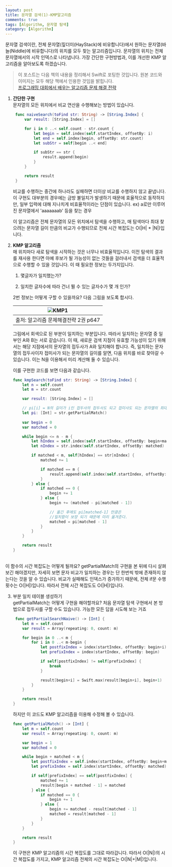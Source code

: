 ```yaml
---
layout: post
title: 문자열 검색(1)-KMP알고리즘
comments: true
tags: [Algorithm, 문자열 탐색]
category: [Algorithm]
---  
```


문자열 검색이란, 전체 문자열(짚더미(HayStack)에 비유합니다)에서 원하는 문자열(바늘(Niddle)에 비유합니다)의 위치를 모두 찾는 알고리즘입니다. 문자열의 위치는 전체 문자열에서의 시작 인덱스로 나타냅니다. 가장 간단한 구현방법과, 이를 개선한 KMP 알고리즘을 알아보도록 하겠습니다.

> 이 포스트는 다음 책의 내용을 정리해서 Swift로 포팅한 것입니다. 원본  코드와 이미지는 모두 해당 책에서 인용한 것임을 밝힙니다.  
> [프로그래밍 대회에서 배우는 알고리즘 문제 해결 전략](http://www.yes24.com/Product/Goods/8006522?Acode=101)

1. **간단한 구현**  
   문자열의 모든 위치에서 비교 연산을 수행해보는 방법이 있습니다. 

   ```swift
    func naiveSearch(toFind str: String) -> [String.Index] {
        var result: [String.Index] = []

        for i in 0 ..< self.count - str.count {
            let begin = self.index(self.startIndex, offsetBy: i)
            let end = self.index(begin, offsetBy: str.count)
            let subStr = self[begin ..< end]

            if subStr == str {
                result.append(begin)
            }
        }

        return result
    }
   ```  

   비교를 수행하는 중간에 하나라도 실패하면 더이상 비교를 수행하지 않고 끝냅니다. 이 구현도 대부분의 경우에는 금방 불일치가 발생하기 때문에 효율적으로 동작하지만, 일부 입력에 대해 지나치게 비효율적이라는 단점이 있습니다. ex) a로만 이루어진 문자열에서 'aaaaaaab' 등을 찾는 경우  

   이 알고리즘은 전체 문자열의 모든 위치에서 탐색을 수행하고, 매 탐색마다 최대 찾으려는 문자열 길이 만큼의 비교가 수행되므로 전체 시간 복잡도는 O(\|H\| * \|N\|)입니다.  

2. **KMP 알고리즘**  
    매 위치마다 새로 탐색을 시작하는 것은 너무나 비효율적입니다. 이전 탐색의 결과를 재사용 한다면 아예 후보가 될 가능성이 없는 것들을 걸러내서 검색을 더 효율적으로 수행할 수 있을 것입니다. 이 때 필요한 정보는 두가지입니다. 

    1. 몇글자가 일치했는가?
    
    2. 일치한 글자수에 따라 건너 뛸 수 있는 글자수가 몇 개 인가?

    2번 정보는 어떻게 구할 수 있을까요? 다음 그림을 보도록 합시다.

    |![KMP1]({{"/img/Algorithm/KMP1.JPG"}})|
    |:------------------------------------:|
    |출저: 알고리즘 문제해결전략 2권 p647  |  

    그림에서 회색으로 된 부분이 일치하는 부분입니다. 따라서 일치하는 문자열 중 일부인 A와 B는 서로 같습니다. 이 때, 새로운 검색 지점이 유효할 가능성이 있기 위해서는 해당 지점에서의 문자열의 접두사가 A와 일치해야 합니다. 즉, 일치하는 문자열의 접두사이자 접미사가 되는 문자열의 길이를 알면, 다음 위치를 바로 찾아갈 수 있습니다. 이는 N을 이용해서 미리 계산해 둘 수 있습니다.  

    이를 구현한 코드를 보면 다음과 같습니다.

    ```swift
    func kmpSearch(toFind str: String) -> [String.Index] {
        let n = self.count
        let m = str.count

        var result: [String.Index] = []

        // pi[i] = N의 길이가 i인 접두사의 접두사도 되고 접미사도 되는 문자열의 최대 길이
        let pi: [Int] = str.getPartialMatch()
        
        var begin = 0
        var matched = 0

        while begin <= n - m {
            let hIndex = self.index(self.startIndex, offsetBy: begin+matched)
            let nIndex = str.index(self.startIndex, offsetBy: matched)

            if matched < m, self[hIndex] == str[nIndex] {
                matched += 1

                if matched == m {
                    result.append(self.index(self.startIndex, offsetBy: begin))
                }
            } else {
                if matched == 0 {
                    begin += 1
                } else {
                    begin += (matched - pi[matched - 1])

                    // 옮긴 후에도 pi[matched-1] 만큼은
                    //일치함이 보장 되기 때문에 미리 옮겨준다.
                    matched = pi[matched - 1]
                }
            }
        }

        return result
    }
    ```
​   
    이 함수의 시간 복잡도는 어떻게 될까요? getPartialMatch의 구현을 본 뒤에 다시 살펴보긴 해야겠지만, 자세히 보면 문자 비교가 일치하는 경우는 단 한번씩 밖에 존재하지 않는다는 것을 알 수 있습니다. 비교가 실패해도 인덱스가 증가하기 때문에, 전체 if문 수행 횟수는 O(|H|)입니다. 따라서 전체 시간 복잡도도 O(\|H\|)입니다.

3. 부분 일치 테이블 생성하기  
    getPartialMatch는 어떻게 구현을 해야할까요? 처음 문자열 탐색 구현에서 본 방법으로 접두사를 구할 수도 있습니다. 가능한 모든 답을 시도해 보는 거죠

    ```swift
     func getPartialSearchNaive() -> [Int] {
        let m = self.count
        var result = Array(repeating: 0, count: m)

        for begin in 0 ..< m {
            for i in 0 ..< m-begin {
                let postfixIndex = index(startIndex, offsetBy: begin+i)
                let prefixIndex = index(startIndex, offsetBy: begin)

                if self[postfixIndex] != self[prefixIndex] {
                    break
                }

                result[begin+i] = Swift.max(result[begin+i], begin+1)
            }
        }

        return result
    }
    ``` 

    하지만 이 코드도 KMP 알고리즘을 이용해 수정해 볼 수 있습니다.

    ```swift
    func getPartialMatch() -> [Int] {
        let m = self.count
        var result = Array(repeating: 0, count: m)

        var begin = 1
        var matched = 0

        while begin + matched < m {
            let postfixIndex = self.index(startIndex, offsetBy: begin+matched)
            let prefixIndex = self.index(startIndex, offsetBy: matched)

            if self[prefixIndex] == self[postfixIndex] {
                matched += 1
                result[begin + matched - 1] = matched
            } else {
                if matched == 0 {
                    begin += 1
                } else {
                    begin += matched - result[matched - 1]
                    matched = result[matched - 1]
                }
            }
        }

        return result
    }
    ```  

    이 구현은 KMP 알고리즘의 시간 복잡도를 그대로 따라갑니다. 따라서 O(\|N\|)의 시간 복잡도를 가지고, KMP 알고리즘 전체의 시간 복잡도는 O(\|N\|+\|M\|)입니다.